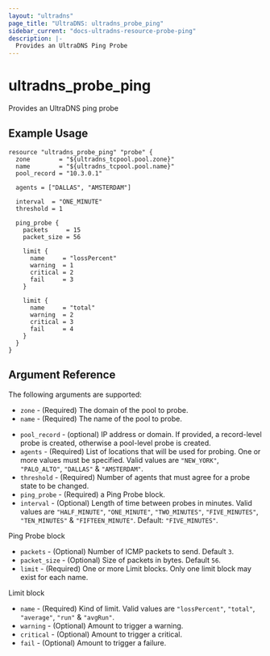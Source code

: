 ```yaml
---
layout: "ultradns"
page_title: "UltraDNS: ultradns_probe_ping"
sidebar_current: "docs-ultradns-resource-probe-ping"
description: |-
  Provides an UltraDNS Ping Probe
---
```


# ultradns\_probe\_ping

Provides an UltraDNS ping probe

## Example Usage
```
resource "ultradns_probe_ping" "probe" {
  zone        = "${ultradns_tcpool.pool.zone}"
  name        = "${ultradns_tcpool.pool.name}"
  pool_record = "10.3.0.1"

  agents = ["DALLAS", "AMSTERDAM"]

  interval  = "ONE_MINUTE"
  threshold = 1

  ping_probe {
    packets     = 15
    packet_size = 56

    limit {
      name     = "lossPercent"
      warning  = 1
      critical = 2
      fail     = 3
    }

    limit {
      name     = "total"
      warning  = 2
      critical = 3
      fail     = 4
    }
  }
}
```

## Argument Reference

The following arguments are supported:

* `zone` - (Required) The domain of the pool to probe.
* `name` - (Required) The name of the pool to probe.
- `pool_record` - (optional) IP address or domain. If provided, a record-level probe is created, otherwise a pool-level probe is created.
- `agents` - (Required) List of locations that will be used for probing. One or more values must be specified. Valid values are `"NEW_YORK"`, `"PALO_ALTO"`, `"DALLAS"` & `"AMSTERDAM"`.
- `threshold` - (Required) Number of agents that must agree for a probe state to be changed.
- `ping_probe` - (Required) a Ping Probe block.
- `interval` - (Optional) Length of time between probes in minutes. Valid values are `"HALF_MINUTE"`, `"ONE_MINUTE"`, `"TWO_MINUTES"`, `"FIVE_MINUTES"`, `"TEN_MINUTES"` & `"FIFTEEN_MINUTE"`. Default: `"FIVE_MINUTES"`.

Ping Probe block
- `packets` - (Optional) Number of ICMP packets to send. Default `3`.
- `packet_size` - (Optional) Size of packets in bytes. Default `56`.
- `limit` - (Required) One or more Limit blocks. Only one limit block may exist for each name.

Limit block
- `name` - (Required) Kind of limit. Valid values are `"lossPercent"`, `"total"`, `"average"`, `"run"` & `"avgRun"`.
- `warning` - (Optional) Amount to trigger a warning.
- `critical` - (Optional) Amount to trigger a critical.
- `fail` - (Optional) Amount to trigger a failure.
